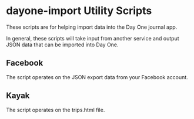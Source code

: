 # dayone-import Utility Scripts

These scripts are for helping import data into the Day One journal app.

In general, these scripts will take input from another service and output JSON data that
can be imported into Day One.

## Facebook

The script operates on the JSON export data from your Facebook account.

## Kayak

The script operates on the trips.html file.
